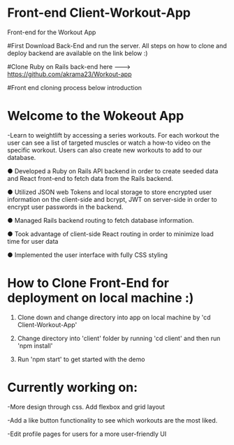 # Front-end Client-Workout-App
Front-end for the Workout App

#First Download Back-End and run the server. All steps on how to clone and deploy backend are available on the link below :)

#Clone Ruby on Rails back-end here ---> https://github.com/akrama23/Workout-app

#Front end cloning process below introduction

# Welcome to the Wokeout App
-Learn to weightlift by accessing a series workouts. For each workout the user can see a list of targeted muscles or watch a how-to video on the specific workout. Users can also create new workouts to add to our database.

● Developed a Ruby on Rails API backend in order to create seeded data and React front-end to fetch data from the Rails backend.

● Utilized JSON web Tokens and local storage to store encrypted user information on the client-side and bcrypt, JWT on server-side in order to encrypt user passwords in the backend.

● Managed Rails backend routing to fetch database information.

● Took advantage of client-side React routing in order to minimize load time for user data

● Implemented the user interface with fully CSS styling


# How to Clone Front-End for deployment on local machine :)

1. Clone down and change directory into app on local machine by 'cd Client-Workout-App'

2. Change directory into 'client' folder by running 'cd client' and then run 'npm install'

3. Run 'npm start' to get started with the demo

# Currently working on:

-More design through css. Add flexbox and grid layout

-Add a like button functionality to see which workouts are the most liked.

-Edit profile pages for users for a more user-friendly UI
